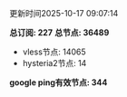 更新时间2025-10-17 09:07:14

**总订阅: 227**
**总节点: 36489**
- vless节点: 14065
- hysteria2节点: 14

**google ping有效节点: 344**
